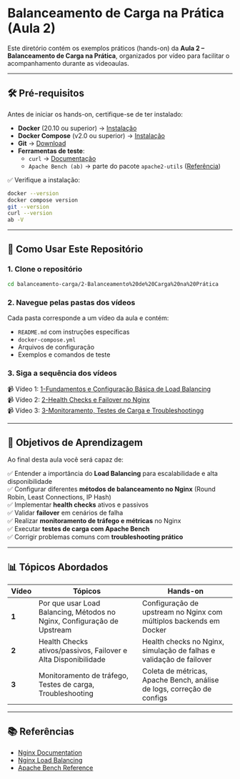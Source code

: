 # Balanceamento de Carga na Prática (Aula 2)

Este diretório contém os exemplos práticos (hands-on) da **Aula 2 – Balanceamento de Carga na Prática**, organizados por vídeo para facilitar o acompanhamento durante as videoaulas.

---

## 🛠️ Pré-requisitos

Antes de iniciar os hands-on, certifique-se de ter instalado:

- **Docker** (20.10 ou superior) → [Instalação](https://docs.docker.com/get-docker/)  
- **Docker Compose** (v2.0 ou superior) → [Instalação](https://docs.docker.com/compose/install/)  
- **Git** → [Download](https://git-scm.com/downloads)  
- **Ferramentas de teste**:  
  - `curl` → [Documentação](https://curl.se/docs/install.html)  
  - `Apache Bench (ab)` → parte do pacote `apache2-utils` ([Referência](https://httpd.apache.org/docs/2.4/programs/ab.html))

✅ Verifique a instalação:
```bash
docker --version
docker compose version
git --version
curl --version
ab -V
```

---

## 🚀 Como Usar Este Repositório

### 1. Clone o repositório
```bash
cd balanceamento-carga/2-Balanceamento%20de%20Carga%20na%20Prática
```

### 2. Navegue pelas pastas dos vídeos
Cada pasta corresponde a um vídeo da aula e contém:
- `README.md` com instruções específicas  
- `docker-compose.yml`  
- Arquivos de configuração  
- Exemplos e comandos de teste  

### 3. Siga a sequência dos vídeos
📹 Vídeo 1: [1-Fundamentos e Configuração Básica de Load Balancing](./hands-on-02-parte1-load-balancing/README.md)  
📹 Vídeo 2: [2-Health Checks e Failover no Nginx](./hands-on-02-parte2-failover/README.md)  
📹 Vídeo 3: [3-Monitoramento, Testes de Carga e Troubleshootingg](./hands-on-02-parte3-monitoring-testing-troubleshooting/README.md)  

---

## 🎯 Objetivos de Aprendizagem
Ao final desta aula você será capaz de:

✅ Entender a importância do **Load Balancing** para escalabilidade e alta disponibilidade  
✅ Configurar diferentes **métodos de balanceamento no Nginx** (Round Robin, Least Connections, IP Hash)  
✅ Implementar **health checks** ativos e passivos  
✅ Validar **failover** em cenários de falha  
✅ Realizar **monitoramento de tráfego e métricas** no Nginx  
✅ Executar **testes de carga com Apache Bench**  
✅ Corrigir problemas comuns com **troubleshooting prático**  

---

## 📊 Tópicos Abordados
| Vídeo | Tópicos | Hands-on |
|-------|---------|----------|
| **1** | Por que usar Load Balancing, Métodos no Nginx, Configuração de Upstream | Configuração de upstream no Nginx com múltiplos backends em Docker |
| **2** | Health Checks ativos/passivos, Failover e Alta Disponibilidade | Health checks no Nginx, simulação de falhas e validação de failover |
| **3** | Monitoramento de tráfego, Testes de carga, Troubleshooting | Coleta de métricas, Apache Bench, análise de logs, correção de configs |

---

## 📚 Referências
- [Nginx Documentation](https://nginx.org/en/docs/)  
- [Nginx Load Balancing](https://nginx.org/en/docs/http/load_balancing.html)  
- [Apache Bench Reference](https://httpd.apache.org/docs/2.4/programs/ab.html)  
